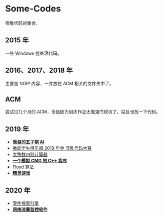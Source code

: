 # Some-Codes

零散代码的集合。

## 2015 年

一些 Windows 批处理代码。

## 2016、2017、2018 年

主要是 NOIP 内容，一并放在 ACM 相关的文件夹中了。

## ACM

尝试过几个月的 ACM，但是因为训练作息太魔鬼而脱坑了。姑且也放一下代码。

## 2019 年

* [**简易的五子棋 AI**](2019/Gomoku/)
* [微软学生俱乐部 2019 年会 混乱代码大赛](2019/Chaos_Code.cpp)
* [大整数四则计算器](2019/BigInteger.cpp)
* [**一个模拟 CMD 的 C++ 程序**](2019/SimpleCMD)
* [Floyd 算法](2019/Floyd.cpp)
* [**精灵游戏**](2019/Sprite/)

## 2020 年

* [零件搜索引擎](2020/零件搜索引擎/)
* [**网络流量监控软件**](https://github.com/lyh543/NetworkMonitor)